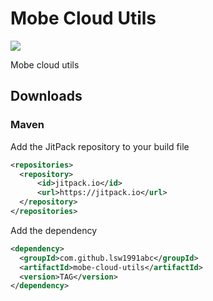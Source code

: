 # Mobe Cloud Utils

[![](https://jitpack.io/v/lsw1991abc/mobe-cloud-utils.svg)](https://jitpack.io/#lsw1991abc/mobe-cloud-utils)

Mobe cloud utils

## Downloads
### Maven

Add the JitPack repository to your build file
```xml
<repositories>
  <repository>
      <id>jitpack.io</id>
      <url>https://jitpack.io</url>
  </repository>
</repositories>
```

Add the dependency
```xml
<dependency>
  <groupId>com.github.lsw1991abc</groupId>
  <artifactId>mobe-cloud-utils</artifactId>
  <version>TAG</version>
</dependency>
```
